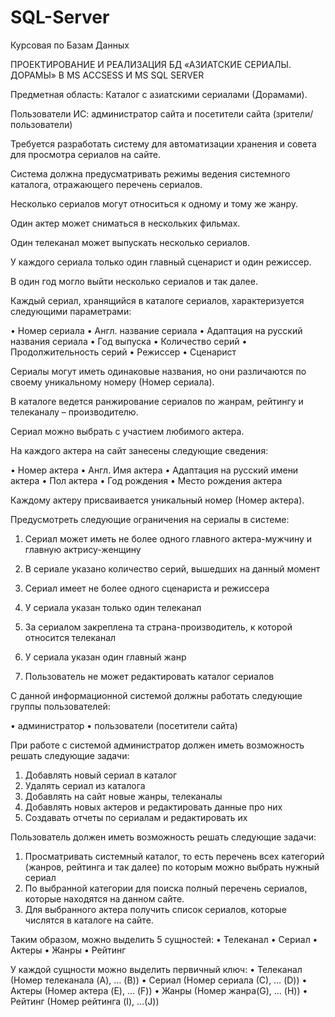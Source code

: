 # SQL-Server
Курсовая по Базам Данных


ПРОЕКТИРОВАНИЕ И РЕАЛИЗАЦИЯ БД
«АЗИАТСКИЕ СЕРИАЛЫ. ДОРАМЫ»
В MS ACCSESS И MS SQL SERVER



Предметная область: Каталог с азиатскими сериалами (Дорамами).

Пользователи ИС: администратор сайта и посетители сайта (зрители/пользователи)

Требуется разработать систему для автоматизации хранения и совета для просмотра 
сериалов на сайте. 

Система должна предусматривать режимы ведения системного каталога, отражающего 
перечень сериалов.

Несколько сериалов могут относиться к одному и тому же жанру. 

Один актер может сниматься в нескольких фильмах. 

Один телеканал может выпускать несколько сериалов. 

У каждого сериала только один главный сценарист и один режиссер. 

В один год могло выйти несколько сериалов и так далее.

Каждый сериал, хранящийся в каталоге сериалов, характеризуется следующими 
параметрами:

• Номер сериала
• Англ. название сериала
• Адаптация на русский названия сериала
• Год выпуска
• Количество серий
• Продолжительность серий
• Режиссер
• Сценарист

Сериалы могут иметь одинаковые названия, но они различаются по своему уникальному 
номеру (Номер сериала).

В каталоге ведется ранжирование сериалов по жанрам, рейтингу и телеканалу –
производителю.

Сериал можно выбрать с участием любимого актера.

На каждого актера на сайт занесены следующие сведения:

• Номер актера
• Англ. Имя актера
• Адаптация на русский имени актера
• Пол актера
• Год рождения
• Место рождения актера

Каждому актеру присваивается уникальный номер (Номер актера).

Предусмотреть следующие ограничения на сериалы в системе:

1. Сериал может иметь не более одного главного актера-мужчину и главную 
актрису-женщину

3. В сериале указано количество серий, вышедших на данный момент
   
5. Сериал имеет не более одного сценариста и режиссера
   
7. У сериала указан только один телеканал
   
9. За сериалом закреплена та страна-производитель, к которой относится телеканал
    
11. У сериала указан один главный жанр
    
13. Пользователь не может редактировать каталог сериалов
    
С данной информационной системой должны работать следующие группы пользователей:

• администратор
• пользователи (посетители сайта)

При работе с системой администратор должен иметь возможность решать следующие 
задачи:
1. Добавлять новый сериал в каталог
2. Удалять сериал из каталога
3. Добавлять на сайт новые жанры, телеканалы
4. Добавлять новых актеров и редактировать данные про них
5. Создавать отчеты по сериалам и редактировать их
   
Пользователь должен иметь возможность решать следующие задачи:

1. Просматривать системный каталог, то есть перечень всех категорий (жанров, 
рейтинга и так далее) по которым можно выбрать нужный сериал
2. По выбранной категории для поиска полный перечень сериалов, которые 
находятся на данном сайте.
3. Для выбранного актера получить список сериалов, которые числятся в каталоге 
на сайте.

Таким образом, можно выделить 5 сущностей:
• Телеканал
• Сериал
• Актеры
• Жанры
• Рейтинг

У каждой сущности можно выделить первичный ключ:
• Телеканал (Номер телеканала (A), … (B))
• Сериал (Номер сериала (С), … (D))
• Актеры (Номер актера (E), … (F))
• Жанры (Номер жанра(G), … (H))
• Рейтинг (Номер рейтинга (I), …(J))
